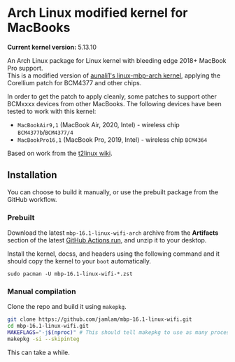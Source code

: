 Arch Linux modified kernel for MacBooks
==============
**Current kernel version:** 5.13.10

An Arch Linux package for Linux kernel with bleeding edge 2018+ MacBook Pro support.  
This is a modified version of [aunali1's linux-mbp-arch kernel](https://github.com/aunali1/linux-mbp-arch), applying the
Corellium patch for BCM4377 and other chips.

In order to get the patch to apply cleanly, some patches to support other BCMxxxx devices from other MacBooks.
The following devices have been tested to work with this kernel:
- `MacBookAir9,1` (MacBook Air, 2020, Intel) - wireless chip `BCM4377b`/`BCM4377/4`
- `MacBookPro16,1` (MacBook Pro, 2019, Intel) - wireless chip `BCM4364`

Based on work from the [t2linux wiki](https://wiki.t2linux.org).

## Installation
You can choose to build it manually, or use the prebuilt package from the GitHub workflow.
### Prebuilt
Download the latest `mbp-16.1-linux-wifi-arch` archive from the **Artifacts** section of the latest [GitHub Actions run](https://github.com/jamlam/mbp-16.1-linux-wifi/actions), and unzip it to your desktop.  

  
Install the kernel, docss, and headers using the following command and it should copy the kernel to your `boot` automatically.
```
sudo pacman -U mbp-16.1-linux-wifi-*.zst
```
### Manual compilation
Clone the repo and build it using `makepkg`.
```bash
git clone https://github.com/jamlam/mbp-16.1-linux-wifi.git
cd mbp-16.1-linux-wifi.git
MAKEFLAGS="-j$(nproc)" # This should tell makepkg to use as many processors as are available
makepkg -si --skipinteg
```
This can take a while.
